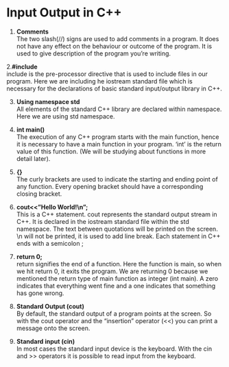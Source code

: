 # Input Output in C++

1. <b>Comments</b><br/>
   The two slash(//) signs are used to add comments in a program. It does not have any effect on the behaviour or outcome of the program. It is used to give description of the program you’re writing.

2.<b>#include</b><br/>
include is the pre-processor directive that is used to include files in our program. Here we are including he iostream standard file which is necessary for the declarations of basic standard input/output library in C++.

3. <b>Using namespace std</b><br/>
   All elements of the standard C++ library are declared within namespace. Here we are using std namespace.

4. <b>int main()</b><br/>
   The execution of any C++ program starts with the main function, hence it is necessary to have a main function in your program. ‘int’ is the return value of this function. (We will be studying about functions in more detail later).

5. <b>{}</b><br/>
   The curly brackets are used to indicate the starting and ending point of any function. Every opening bracket should have a corresponding closing bracket.

6. <b>cout<<”Hello World!\n”;</b><br/>
   This is a C++ statement. cout represents the standard output stream in C++. It is declared in the iostream standard file within the std namespace. The text between quotations will be printed on the screen.
   \n will not be printed, it is used to add line break.
   Each statement in C++ ends with a semicolon ;

7. <b>return 0;</b><br/>
   return signifies the end of a function. Here the function is main, so when we hit return 0, it exits the program. We are returning 0 because we mentioned the return type of main function as integer (int main). A zero indicates that everything went fine and a one indicates that something has gone wrong.

8. <b>Standard Output (cout)</b><br/>
   By default, the standard output of a program points at the screen. So with the cout operator and the “insertion” operator (<<) you can print a message onto the screen.

9. <b>Standard input (cin)</b><br/>
   In most cases the standard input device is the keyboard. With the cin and >> operators it is possible to read input from the keyboard.
